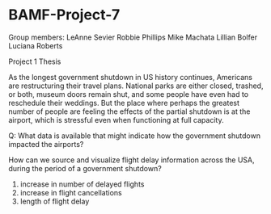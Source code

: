 # BAMF-Project-7

Group members:
LeAnne Sevier
Robbie Phillips
Mike Machata
Lillian Bolfer
Luciana Roberts

Project 1 Thesis

As the longest government shutdown in US history continues, Americans are restructuring their travel plans. National parks are either closed, trashed, or both, museum doors remain shut, and some people have even had to reschedule their weddings.  But the place where perhaps the greatest number of people are feeling the effects of the partial shutdown is at the airport, which is stressful even when functioning at full capacity.

Q: What data is available that might indicate how the government shutdown impacted the airports?

How can we source and visualize flight delay information across the USA, during the period of a government shutdown?
1) increase in number of delayed flights 
2) increase in flight cancellations 
3) length of flight delay 



 
